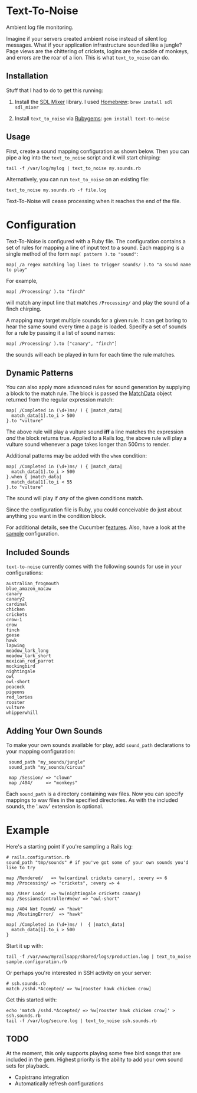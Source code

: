 Text-To-Noise
=============
Ambient log file monitoring.

Imagine if your servers created ambient noise instead of silent log messages.
What if your application infrastructure sounded like a jungle? Page views are
the chittering of crickets, logins are the cackle of monkeys, and errors are
the roar of a lion.  This is what `text_to_noise` can do.


Installation
------------

Stuff that I had to do to get this running:

1. Install the [SDL Mixer][sdlmixer] library.  I used [Homebrew][homebrew]:
    `brew install sdl sdl_mixer`

2. Install `text_to_noise` via [Rubygems][rubygems]:
    `gem install text-to-noise`

Usage
-----

First, create a sound mapping configuration as shown below. Then you can pipe
a log into the `text_to_noise` script and it will start chirping:

    tail -f /var/log/mylog | text_to_noise my.sounds.rb

Alternatively, you can run `text_to_noise` on an existing file:

    text_to_noise my.sounds.rb -f file.log

Text-To-Noise will cease processing when it reaches the end of the file.


Configuration
=============

Text-To-Noise is configured with a Ruby file. The configuration contains a set
of rules for mapping a line of input text to a sound. Each mapping is a single
method of the form `map( pattern ).to "sound"`:

    map( /a regex matching log lines to trigger sounds/ ).to "a sound name to play"

For example,

    map( /Processing/ ).to "finch"

will match any input line that matches `/Processing/` and play the sound of a finch chirping.

A mapping may target multiple sounds for a given rule.  It can get boring to
hear the same sound every time a page is loaded.  Specify a set of sounds for 
a rule by passing it a list of sound names:

    map( /Processing/ ).to ["canary", "finch"]
   
the sounds will each be played in turn for each time the rule matches.


Dynamic Patterns
----------------

You can also apply more advanced rules for sound generation by supplying a
block to the match rule. The block is passed the [MatchData][MatchData:RDoc]
object returned from the regular expression match:

    map( /Completed in (\d+)ms/ ) { |match_data|
      match_data[1].to_i > 500
    }.to "vulture"

The above rule will play a vulture sound **iff** a line matches the expression
_and_ the block returns true. Applied to a Rails log, the above rule will play
a vulture sound whenever a page takes longer than 500ms to render.

Additional patterns may be added with the `when` condition:

    map( /Completed in (\d+)ms/ ) { |match_data|
      match_data[1].to_i > 500
    }.when { |match_data|
      match_data[1].to_i < 55
    }.to "vulture"

The sound will play if _any_ of the given conditions match.

Since the configuration file is Ruby, you could conceivable do just about
anything you want in the condition block.


For additional details, see the Cucumber [features][Features].  Also, have a 
look at the [sample][SampleConfig] configuration.

Included Sounds
---------------

`text-to-noise` currently comes with the following sounds for use in your
configurations:

    australian_frogmouth
    blue_amazon_macaw
    canary
    canary2
    cardinal
    chicken
    crickets
    crow-1
    crow
    finch
    geese
    hawk
    lapwing
    meadow_lark_long
    meadow_lark_short
    mexican_red_parrot
    mockingbird
    nightingale
    owl
    owl-short
    peacock
    pigeons
    red_lories
    rooster
    vulture
    whipperwhill


Adding Your Own Sounds
----------------------

To make your own sounds available for play, add `sound_path` declarations to
your mapping configuration:

     sound_path "my_sounds/jungle"
     sound_path "my_sounds/circus"

     map /Session/ => "clown"
     map /404/     => "monkeys"

Each `sound_path` is a directory containing wav files. Now you can specify
mappings to wav files in the specified directories. As with the included
sounds, the '.wav' extension is optional.



Example
=======

Here's a starting point if you're sampling a Rails log:

    # rails.configuration.rb
    sound_path "tmp/sounds" # if you've got some of your own sounds you'd like to try

    map /Rendered/   => %w(cardinal crickets canary), :every => 6
    map /Processing/ => "crickets", :every => 4
     
    map /User Load/  => %w(nightingale crickets canary)
    map /SessionsController#new/ => "owl-short"
     
    map /404 Not Found/ => "hawk"
    map /RoutingError/  => "hawk"
     
    map( /Completed in (\d+)ms/ )  { |match_data|
      match_data[1].to_i > 500
    }

Start it up with:

    tail -f /var/www/myrailsapp/shared/logs/production.log | text_to_noise sample.configuration.rb

Or perhaps you're interested in SSH activity on your server:

    # ssh.sounds.rb
    match /sshd.*Accepted/ => %w[rooster hawk chicken crow]
    
Get this started with:

    echo 'match /sshd.*Accepted/ => %w[rooster hawk chicken crow]' > ssh.sounds.rb
    tail -f /var/log/secure.log | text_to_noise ssh.sounds.rb
    

TODO
----

At the moment, this only supports playing some free bird songs that are included in the gem.
Highest priority is the ability to add your own sound sets for playback.

  * Capistrano integration
  * Automatically refresh configurations


[Homebrew]:http://mxcl.github.com/homebrew
[Rubygems]:http://rubygems.org
[sdlmixer]:http://www.libsdl.org/projects/SDL_mixer/
[MatchData:RDoc]:http://ruby-doc.org/core/classes/MatchData.html
[Features]:https://github.com/tobytripp/text_to_noise/blob/master/features/configuration.feature
[SampleConfig]:https://github.com/tobytripp/text_to_noise/blob/master/sample.sounds.rb
